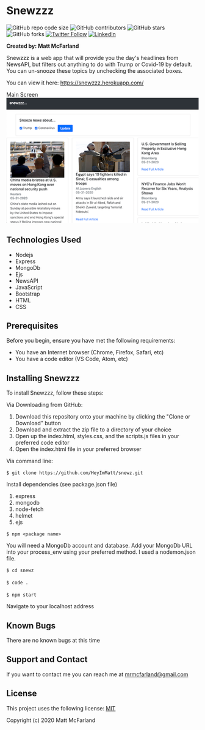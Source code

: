 # Snewzzz

![GitHub repo code size](https://img.shields.io/github/languages/code-size/heyimmatt/snewz)
![GitHub contributors](https://img.shields.io/github/contributors/heyimmatt/snewz)
![GitHub stars](https://img.shields.io/github/stars/heyimmatt/snewz?style=social)
![GitHub forks](https://img.shields.io/github/forks/heyimmatt/snewz?style=social)
[![Twitter Follow](https://img.shields.io/twitter/follow/heyimmatt?style=social)](https://twitter.com/heyimmatt)
[![LinkedIn](https://img.shields.io/badge/-LinkedIn-black.svg?style=plastic&logo=linkedin&colorB=2867B2)](https://www.linkedin.com/in/mattmcfarland/)

**Created by: Matt McFarland**

Snewzzz is a web app that will provide you the day's headlines from NewsAPI, but filters out anything to do with Trump or Covid-19 by default. You can un-snooze these topics by unchecking the associated boxes.

You can view it here: https://snewzzz.herokuapp.com/

Main Screen  
![Main Screen](https://github.com/HeyImMatt/snewz/blob/master/public/img/snewzzz-ui.png)

## Technologies Used
- Nodejs
- Express
- MongoDb
- Ejs
- NewsAPI
- JavaScript
- Bootstrap
- HTML
- CSS

## Prerequisites

Before you begin, ensure you have met the following requirements:
* You have an Internet browser (Chrome, Firefox, Safari, etc)
* You have a code editor (VS Code, Atom, etc)

## Installing Snewzzz

To install Snewzzz, follow these steps:

Via Downloading from GitHub:
1. Download this repository onto your machine by clicking the "Clone or Download" button
2. Download and extract the zip file to a directory of your choice
3. Open up the index.html, styles.css, and the scripts.js files in your preferred code editor
4. Open the index.html file in your preferred browser

Via command line:
```
$ git clone https://github.com/HeyImMatt/snewz.git
```
Install dependencies (see package.json file)

1. express
2. mongodb
3. node-fetch
4. helmet
5. ejs

```
$ npm <package name>
```
You will need a MongoDb account and database. Add your MongoDb URL into your process_env using your preferred method. I used a nodemon.json file.
```
$ cd snewz

$ code .

$ npm start
```
Navigate to your localhost address

## Known Bugs

There are no known bugs at this time

## Support and Contact

If you want to contact me you can reach me at <mrmcfarland@gmail.com>

## License

This project uses the following license: [MIT](https://opensource.org/licenses/MIT)

Copyright (c) 2020 Matt McFarland
